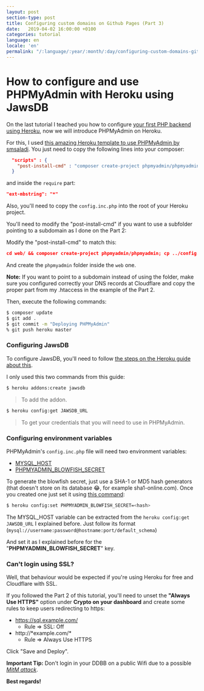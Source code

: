 ```yaml
---
layout: post
section-type: post
title: Configuring custom domains on Github Pages (Part 3)
date:   2019-04-02 16:00:00 +0100
categories: tutorial
language: en
locale: 'en'
permalink: "/:language/:year/:month/:day/configuring-custom-domains-github-pages-part-3.html"
---
```


# How to configure and use PHPMyAdmin with Heroku using JawsDB

On the last tutorial I teached you how to configure [your first PHP backend using Heroku](/en/2019/04/01/configuring-custom-domains-github-pages-part-2), now we will introduce PHPMyAdmin on Heroku.

For this, I used [this amazing Heroku template to use PHPMyAdmin by smsaladi](https://github.com/smsaladi/phpmyadmin_heroku). You just need to copy the following lines into your composer:

```json
  "scripts" : {
    "post-install-cmd" : "composer create-project phpmyadmin/phpmyadmin; cp config.inc.php phpmyadmin/"
  }
```

and inside the `require` part:

```json
"ext-mbstring": "*"
```

Also, you'll need to copy the `config.inc.php` into the root of your Heroku project.

You'll need to modify the "post-install-cmd" if you want to use a subfolder pointing to a subdomain as I done on the Part 2:

Modify the "post-install-cmd" to match this:

```json
cd web/ && composer create-project phpmyadmin/phpmyadmin; cp ../config.inc.php phpmyadmin/
```

And create the `phpmyadmin` folder inside the `web` one.

**Note:** If you want to point to a subdomain instead of using the folder, make sure you configured correctly your DNS records at Cloudflare and copy the proper part from my .htaccess in the example of the Part 2.

Then, execute the following commands:

```bash
$ composer update
$ git add .
$ git commit -m "Deploying PHPMyAdmin"
% git push heroku master
```

### Configuring JawsDB

To configure JawsDB, you'll need to follow [the steps on the Heroku guide about this](https://devcenter.heroku.com/articles/jawsdb#provisioning-the-add-on).

I only used this two commands from this guide:

```bash
$ heroku addons:create jawsdb
```

> To add the addon.

```bash
$ heroku config:get JAWSDB_URL
```

> To get your credentials that you will need to use in PHPMyAdmin.

### Configuring environment variables

PHPMyAdmin's `config.inc.php` file will need two environment variables:

* [MYSQL_HOST](https://github.com/smsaladi/phpmyadmin_heroku/blob/cb0930fc82ffed1facb50ecd010b4be29b31c614/config.inc.php#L31)
* [PHPMYADMIN_BLOWFISH_SECRET](https://github.com/smsaladi/phpmyadmin_heroku/blob/cb0930fc82ffed1facb50ecd010b4be29b31c614/config.inc.php#L17)

To generate the blowfish secret, just use a SHA-1 or MD5 hash generators (that doesn't store on its database :joy:, for example sha1-online.com). Once you created one just set it using [this command](https://devcenter.heroku.com/articles/getting-started-with-php#define-config-vars):

```bash
$ heroku config:set PHPMYADMIN_BLOWFISH_SECRET=<hash>
```

The MYSQL_HOST variable can be extracted from the `heroku config:get JAWSDB_URL` I explained before. Just follow its format (`mysql://username:password@hostname:port/default_schema`)

And set it as I explained before for the "**PHPMYADMIN_BLOWFISH_SECRET**" key.

### Can't login using SSL?

Well, that behaviour would be expected if you're using Heroku for free and Cloudflare with SSL.

If you followed the Part 2 of this tutorial, you'll need to unset the **"Always Use HTTPS"** option under **Crypto on your dashboard** and create some rules to keep users redirecting to https:

* https://sql.example.com/
    * Rule => SSL: Off
* http://&#x2A;example.com/&#x2A;
    * Rule => Always Use HTTPS
    
Click "Save and Deploy".

**Important Tip:** Don't login in your DDBB on a public Wifi due to a possible [*MitM attack*](https://en.wikipedia.org/wiki/Man-in-the-middle_attack).

**Best regards!**